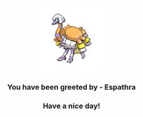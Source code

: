 <p align="center">
            <img src="https://raw.githubusercontent.com/PokeAPI/sprites/master/sprites/pokemon/956.png" width="150" height="150">
          </p>
          <h3 align="center">You have been greeted by - <b>Espathra</b></h3>
          <h3 align="center">Have a nice day!</h3>
        